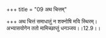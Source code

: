 +++
title = "09 अथ चित्तम्"

+++
अथ चित्तं समाधातुं न शक्नोषि मयि स्थिरम्।  
अभ्यासयोगेन ततो मामिच्छाप्तुं धनञ्जय।।12.9।।